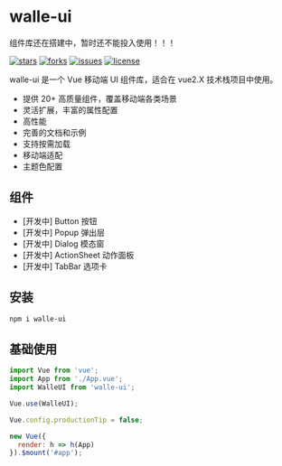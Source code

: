 # walle-ui

组件库还在搭建中，暂时还不能投入使用！！！

[![stars](https://img.shields.io/github/stars/zc95/walle-ui?style=flat-square&logo=GitHub)](https://github.com/zc95/walle-ui)
[![forks](https://img.shields.io/github/forks/zc95/walle-ui?style=flat-square&logo=GitHub)](https://github.com/zc95/walle-ui)
[![issues](https://img.shields.io/github/issues/zc95/walle-ui?style=flat-square&logo=GitHub)](https://github.com/zc95/walle-ui/issues)
[![license](https://img.shields.io/github/license/zc95/walle-ui?style=flat-square)](https://en.wikipedia.org/wiki/MIT_License)

walle-ui 是一个 Vue 移动端 UI 组件库，适合在 vue2.X 技术栈项目中使用。

- 提供 20+ 高质量组件，覆盖移动端各类场景
- 灵活扩展，丰富的属性配置
- 高性能
- 完善的文档和示例
- 支持按需加载
- 移动端适配
- 主题色配置

## 组件

- [开发中] Button 按钮
- [开发中] Popup 弹出层
- [开发中] Dialog 模态窗
- [开发中] ActionSheet 动作面板
- [开发中] TabBar 选项卡

## 安装

```bash
npm i walle-ui
```

## 基础使用

```js
import Vue from 'vue';
import App from './App.vue';
import WalleUI from 'walle-ui';

Vue.use(WalleUI);

Vue.config.productionTip = false;

new Vue({
  render: h => h(App)
}).$mount('#app');
```
